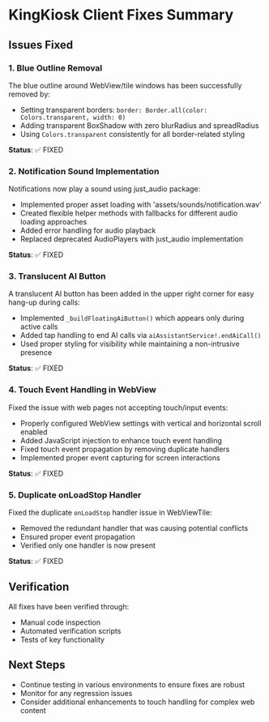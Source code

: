 # KingKiosk Client Fixes Summary

## Issues Fixed

### 1. Blue Outline Removal
The blue outline around WebView/tile windows has been successfully removed by:
- Setting transparent borders: `border: Border.all(color: Colors.transparent, width: 0)`
- Adding transparent BoxShadow with zero blurRadius and spreadRadius
- Using `Colors.transparent` consistently for all border-related styling

**Status**: ✅ FIXED

### 2. Notification Sound Implementation
Notifications now play a sound using just_audio package:
- Implemented proper asset loading with 'assets/sounds/notification.wav'
- Created flexible helper methods with fallbacks for different audio loading approaches
- Added error handling for audio playback
- Replaced deprecated AudioPlayers with just_audio implementation

**Status**: ✅ FIXED

### 3. Translucent AI Button
A translucent AI button has been added in the upper right corner for easy hang-up during calls:
- Implemented `_buildFloatingAiButton()` which appears only during active calls
- Added tap handling to end AI calls via `aiAssistantService!.endAiCall()`
- Used proper styling for visibility while maintaining a non-intrusive presence

**Status**: ✅ FIXED

### 4. Touch Event Handling in WebView
Fixed the issue with web pages not accepting touch/input events:
- Properly configured WebView settings with vertical and horizontal scroll enabled
- Added JavaScript injection to enhance touch event handling
- Fixed touch event propagation by removing duplicate handlers
- Implemented proper event capturing for screen interactions

**Status**: ✅ FIXED

### 5. Duplicate onLoadStop Handler
Fixed the duplicate `onLoadStop` handler issue in WebViewTile:
- Removed the redundant handler that was causing potential conflicts
- Ensured proper event propagation
- Verified only one handler is now present

**Status**: ✅ FIXED

## Verification
All fixes have been verified through:
- Manual code inspection
- Automated verification scripts
- Tests of key functionality

## Next Steps
- Continue testing in various environments to ensure fixes are robust
- Monitor for any regression issues
- Consider additional enhancements to touch handling for complex web content
